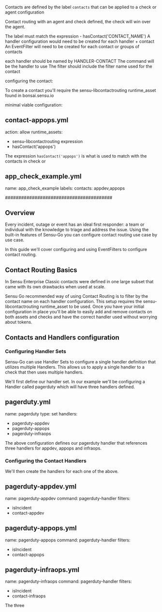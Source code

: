 Contacts are defined by the label `contacts` that can be applied to a check or agent configuration

Contact routing with an agent and check defined, the check will win over the agent. 

The label must match the expression - hasContact('CONTACT_NAME')
A handler configuration would need to be created for each handler + contact 
An EventFilter will need to be created for each contact or groups of contacts


each handler should be named by HANDLER-CONTACT 
The command will be the handler to use
The filter should include the filter name  used for the contact


configuring the contact:

To create a contact you'll require the sensu-libcontactrouting runtime_asset found in bonsai.sensu.io

minimal viable configuration:

contact-appops.yml
---
action: allow
runtime_assets:
  - sensu-libcontactrouting
expression
  - hasContact('appops')


The expression `hasContact('appops')` is what is used to match with the contacts in check or 


app_check_example.yml
---
name: app_check_example
labels:
  contacts: appdev,appops

########################################

## Overview

Every incident, outage or event has an ideal first responder: a team or individual with the knowledge to triage and address the issue.
Using the built-in features of Sensu-Go you can configure contact routing use case by use case.

In this guide we'll cover configuring and using EventFilters to configure contact routing.

## Contact Routing Basics

In Sensu Enterprise Classic contacts were defined in one large subset that came with its own drawbacks when used at scale. 

Sensu Go recommended way of using Contact Routing is to filter by the contact name on each handler configuration. 
This setup requires the sensu-libcontactrouting runtime_asset to be used.
Once you have your initial configuration in place you'll be able to easily add and remove contacts on both assets and 
checks and have the correct handler used without worrying about tokens. 

## Contacts and Handlers configuration

### Configuring Handler Sets

Sensu-Go can use Handler Sets to configure a single handler definition that utilizes multiple Handlers. 
This allows us to apply a single handler to a check that then uses multiple handlers. 

We'll first define our handler set. In our example we'll be configuring a Handler called pagerduty which will have three handlers defined.

pagerduty.yml
---
name: pagerduty
type: set
handlers:
  - pagerduty-appdev
  - pagerduty-appops
  - pagerduty-infraops

The above configuration defines our pagerduty handler that references three handlers for appdev, appops and infraops.


### Configuring the Contact Handlers

We'll then create the handlers for each one of the above.

pagerduty-appdev.yml
---
name: pagerduty-appdev
command: pagerduty-handler
filters:
  - isIncident
  - contact-appdev


pagerduty-appops.yml
---
name: pagerduty-appops
command: pagerduty-handler
filters:
  - isIncident
  - contact-appops

pagerduty-infraops.yml
---
name: pagerduty-infraops
command: pagerduty-handler
filters:
  - isIncident
  - contact-infraops


The three 
